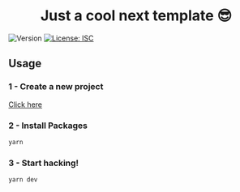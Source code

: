 <h1 align="center">Just a cool next template 😎</h1>
<p>
  <img alt="Version" src="https://img.shields.io/badge/version-1.0.0-blue.svg?cacheSeconds=2592000" />
  <a href="#" target="_blank">
    <img alt="License: ISC" src="https://img.shields.io/badge/License-ISC-pink.svg" />
  </a>
</p>

## Usage

### 1 - Create a new project

[Click here](https://github.com/JVictorV/cool-next-template/generate)

### 2 - Install Packages

```sh
yarn
```

### 3 - Start hacking!
```sh
yarn dev
```
